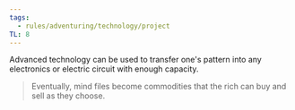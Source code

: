 ```yaml
---
tags:
  - rules/adventuring/technology/project
TL: 8
---
```

Advanced technology can be used to transfer one's pattern into any electronics or electric circuit with enough capacity.

> Eventually, mind files become commodities that the rich can buy and sell as they choose.

